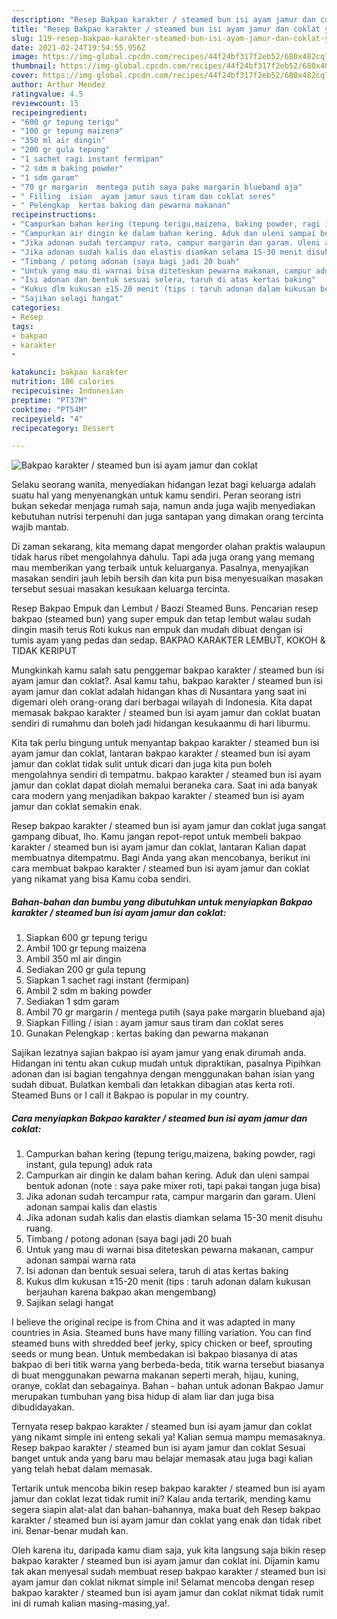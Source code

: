 ```yaml
---
description: "Resep Bakpao karakter / steamed bun isi ayam jamur dan coklat yang nikmat Untuk Jualan"
title: "Resep Bakpao karakter / steamed bun isi ayam jamur dan coklat yang nikmat Untuk Jualan"
slug: 119-resep-bakpao-karakter-steamed-bun-isi-ayam-jamur-dan-coklat-yang-nikmat-untuk-jualan
date: 2021-02-24T19:54:55.956Z
image: https://img-global.cpcdn.com/recipes/44f24bf317f2eb52/680x482cq70/bakpao-karakter-steamed-bun-isi-ayam-jamur-dan-coklat-foto-resep-utama.jpg
thumbnail: https://img-global.cpcdn.com/recipes/44f24bf317f2eb52/680x482cq70/bakpao-karakter-steamed-bun-isi-ayam-jamur-dan-coklat-foto-resep-utama.jpg
cover: https://img-global.cpcdn.com/recipes/44f24bf317f2eb52/680x482cq70/bakpao-karakter-steamed-bun-isi-ayam-jamur-dan-coklat-foto-resep-utama.jpg
author: Arthur Mendez
ratingvalue: 4.5
reviewcount: 15
recipeingredient:
- "600 gr tepung terigu"
- "100 gr tepung maizena"
- "350 ml air dingin"
- "200 gr gula tepung"
- "1 sachet ragi instant fermipan"
- "2 sdm m baking powder"
- "1 sdm garam"
- "70 gr margarin  mentega putih saya pake margarin blueband aja"
- " Filling  isian  ayam jamur saus tiram dan coklat seres"
- " Pelengkap  kertas baking dan pewarna makanan"
recipeinstructions:
- "Campurkan bahan kering (tepung terigu,maizena, baking powder, ragi instant, gula tepung) aduk rata"
- "Campurkan air dingin ke dalam bahan kering. Aduk dan uleni sampai bentuk adonan (note : saya pake mixer roti, tapi pakai tangan juga bisa)"
- "Jika adonan sudah tercampur rata, campur margarin dan garam. Uleni adonan sampai kalis dan elastis"
- "Jika adonan sudah kalis dan elastis diamkan selama 15-30 menit disuhu ruang."
- "Timbang / potong adonan (saya bagi jadi 20 buah"
- "Untuk yang mau di warnai bisa diteteskan pewarna makanan, campur adonan sampai warna rata"
- "Isi adonan dan bentuk sesuai selera, taruh di atas kertas baking"
- "Kukus dlm kukusan ±15-20 menit (tips : taruh adonan dalam kukusan berjauhan karena bakpao akan mengembang)"
- "Sajikan selagi hangat"
categories:
- Resep
tags:
- bakpao
- karakter
- 

katakunci: bakpao karakter  
nutrition: 186 calories
recipecuisine: Indonesian
preptime: "PT37M"
cooktime: "PT54M"
recipeyield: "4"
recipecategory: Dessert

---
```



![Bakpao karakter / steamed bun isi ayam jamur dan coklat](https://img-global.cpcdn.com/recipes/44f24bf317f2eb52/680x482cq70/bakpao-karakter-steamed-bun-isi-ayam-jamur-dan-coklat-foto-resep-utama.jpg)

Selaku seorang wanita, menyediakan hidangan lezat bagi keluarga adalah suatu hal yang menyenangkan untuk kamu sendiri. Peran seorang istri bukan sekedar menjaga rumah saja, namun anda juga wajib menyediakan kebutuhan nutrisi terpenuhi dan juga santapan yang dimakan orang tercinta wajib mantab.

Di zaman  sekarang, kita memang dapat mengorder olahan praktis walaupun tidak harus ribet mengolahnya dahulu. Tapi ada juga orang yang memang mau memberikan yang terbaik untuk keluarganya. Pasalnya, menyajikan masakan sendiri jauh lebih bersih dan kita pun bisa menyesuaikan masakan tersebut sesuai masakan kesukaan keluarga tercinta. 

Resep Bakpao Empuk dan Lembut / Baozi Steamed Buns. Pencarian resep bakpao (steamed bun) yang super empuk dan tetap lembut walau sudah dingin masih terus Roti kukus nan empuk dan mudah dibuat dengan isi tumis ayam yang pedas dan sedap. BAKPAO KARAKTER LEMBUT, KOKOH &amp; TIDAK KERIPUT

Mungkinkah kamu salah satu penggemar bakpao karakter / steamed bun isi ayam jamur dan coklat?. Asal kamu tahu, bakpao karakter / steamed bun isi ayam jamur dan coklat adalah hidangan khas di Nusantara yang saat ini digemari oleh orang-orang dari berbagai wilayah di Indonesia. Kita dapat memasak bakpao karakter / steamed bun isi ayam jamur dan coklat buatan sendiri di rumahmu dan boleh jadi hidangan kesukaanmu di hari liburmu.

Kita tak perlu bingung untuk menyantap bakpao karakter / steamed bun isi ayam jamur dan coklat, lantaran bakpao karakter / steamed bun isi ayam jamur dan coklat tidak sulit untuk dicari dan juga kita pun boleh mengolahnya sendiri di tempatmu. bakpao karakter / steamed bun isi ayam jamur dan coklat dapat diolah memalui beraneka cara. Saat ini ada banyak cara modern yang menjadikan bakpao karakter / steamed bun isi ayam jamur dan coklat semakin enak.

Resep bakpao karakter / steamed bun isi ayam jamur dan coklat juga sangat gampang dibuat, lho. Kamu jangan repot-repot untuk membeli bakpao karakter / steamed bun isi ayam jamur dan coklat, lantaran Kalian dapat membuatnya ditempatmu. Bagi Anda yang akan mencobanya, berikut ini cara membuat bakpao karakter / steamed bun isi ayam jamur dan coklat yang nikamat yang bisa Kamu coba sendiri.

<!--inarticleads1-->

##### Bahan-bahan dan bumbu yang dibutuhkan untuk menyiapkan Bakpao karakter / steamed bun isi ayam jamur dan coklat:

1. Siapkan 600 gr tepung terigu
1. Ambil 100 gr tepung maizena
1. Ambil 350 ml air dingin
1. Sediakan 200 gr gula tepung
1. Siapkan 1 sachet ragi instant (fermipan)
1. Ambil 2 sdm m baking powder
1. Sediakan 1 sdm garam
1. Ambil 70 gr margarin / mentega putih (saya pake margarin blueband aja)
1. Siapkan  Filling / isian : ayam jamur saus tiram dan coklat seres
1. Gunakan  Pelengkap : kertas baking dan pewarna makanan


Sajikan lezatnya sajian bakpao isi ayam jamur yang enak dirumah anda. Hidangan ini tentu akan cukup mudah untuk dipraktikan, pasalnya Pipihkan adonan dan isi bagian tengahnya dengan menggunakan bahan isian yang sudah dibuat. Bulatkan kembali dan letakkan dibagian atas kerta roti. Steamed Buns or I call it Bakpao is popular in my country. 

<!--inarticleads2-->

##### Cara menyiapkan Bakpao karakter / steamed bun isi ayam jamur dan coklat:

1. Campurkan bahan kering (tepung terigu,maizena, baking powder, ragi instant, gula tepung) aduk rata
1. Campurkan air dingin ke dalam bahan kering. Aduk dan uleni sampai bentuk adonan (note : saya pake mixer roti, tapi pakai tangan juga bisa)
1. Jika adonan sudah tercampur rata, campur margarin dan garam. Uleni adonan sampai kalis dan elastis
1. Jika adonan sudah kalis dan elastis diamkan selama 15-30 menit disuhu ruang.
1. Timbang / potong adonan (saya bagi jadi 20 buah
1. Untuk yang mau di warnai bisa diteteskan pewarna makanan, campur adonan sampai warna rata
1. Isi adonan dan bentuk sesuai selera, taruh di atas kertas baking
1. Kukus dlm kukusan ±15-20 menit (tips : taruh adonan dalam kukusan berjauhan karena bakpao akan mengembang)
1. Sajikan selagi hangat


I believe the original recipe is from China and it was adapted in many countries in Asia. Steamed buns have many filling variation. You can find steamed buns with shredded beef jerky, spicy chicken or beef, sprouting seeds or mung bean. Untuk membedakan isi bakpao biasanya di atas bakpao di beri titik warna yang berbeda-beda, titik warna tersebut biasanya di buat menggunakan pewarna makanan seperti merah, hijau, kuning, oranye, coklat dan sebagainya. Bahan - bahan untuk adonan Bakpao  Jamur merupakan tumbuhan yang bisa hidup di alam liar dan juga bisa dibudidayakan. 

Ternyata resep bakpao karakter / steamed bun isi ayam jamur dan coklat yang nikamt simple ini enteng sekali ya! Kalian semua mampu memasaknya. Resep bakpao karakter / steamed bun isi ayam jamur dan coklat Sesuai banget untuk anda yang baru mau belajar memasak atau juga bagi kalian yang telah hebat dalam memasak.

Tertarik untuk mencoba bikin resep bakpao karakter / steamed bun isi ayam jamur dan coklat lezat tidak rumit ini? Kalau anda tertarik, mending kamu segera siapin alat-alat dan bahan-bahannya, maka buat deh Resep bakpao karakter / steamed bun isi ayam jamur dan coklat yang enak dan tidak ribet ini. Benar-benar mudah kan. 

Oleh karena itu, daripada kamu diam saja, yuk kita langsung saja bikin resep bakpao karakter / steamed bun isi ayam jamur dan coklat ini. Dijamin kamu tak akan menyesal sudah membuat resep bakpao karakter / steamed bun isi ayam jamur dan coklat nikmat simple ini! Selamat mencoba dengan resep bakpao karakter / steamed bun isi ayam jamur dan coklat nikmat tidak rumit ini di rumah kalian masing-masing,ya!.

